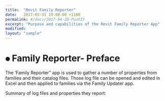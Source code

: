 ```yaml
---
title:  "Revit Family Reporter"
date:   2017-05-31 19:00:00 +1100
permalink: #/docs/2017-04-28-PushIt
excerpt: "Purpose and capabilities of the Revit Family Reporter App"
modified:
layout: "sample"
---
```


# ⦁	Family Reporter- Preface

The ‘Family Reporter” app is used to gather a number of properties from families and their catalog files. Those log file can be opened and edited in Excel and then applied to families via the Family Updater app.

Summary of log files and properties they report:


